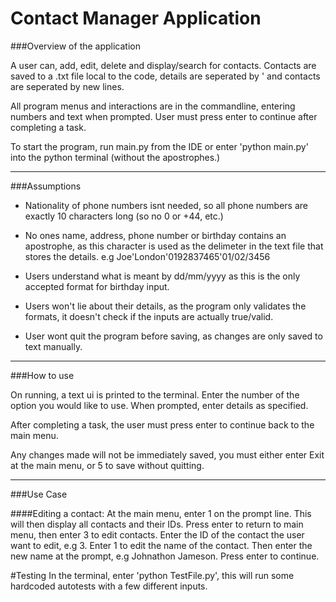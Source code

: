 Contact Manager Application
==========

###Overview of the application

A user can, add, edit, delete and  display/search for contacts. Contacts
are saved to a .txt file local to the  code, details are seperated by ' and 
contacts are seperated by new lines.

All program menus and interactions are in the commandline, entering numbers
and text when prompted. User must press enter to continue after completing
a task.

To start the program, run main.py from the IDE or enter 'python main.py' into
the python terminal (without the apostrophes.)

-------------------------------------------

###Assumptions

* Nationality of phone numbers isnt needed, so all phone numbers are exactly 10
characters long (so no 0 or +44, etc.)

* No ones name, address, phone number or birthday contains an apostrophe, as
this character is used as the delimeter in the text file that stores the details.
e.g Joe'London'0192837465'01/02/3456

* Users understand what is meant by dd/mm/yyyy as this is the only accepted
format for birthday input.

* Users won't lie about their details, as the program only validates the formats,
it doesn't check if the inputs are actually true/valid.

* User wont quit the program before saving, as changes are only saved to text
manually.

--------------------------------------------

###How to use

On running, a text ui is printed to the terminal. Enter the number of the option
you would like to use. When prompted, enter details as specified.

After completing a task, the user must press enter to continue back to the main menu.

Any changes made will not be immediately saved, you must either enter Exit at
the main menu, or 5 to save without quitting.

--------------------------------------------

###Use Case

####Editing a contact:
At the main menu, enter 1 on the prompt line. This will then display all contacts and
their IDs. Press enter to return to main menu, then enter 3 to edit contacts. Enter
the ID of the contact the user want to edit, e.g 3. Enter 1 to edit the name of the
contact. Then enter the new name at the prompt, e.g Johnathon Jameson. Press enter
to continue.


#Testing
In the terminal, enter 'python TestFile.py', this will run some hardcoded
autotests with a few different inputs.